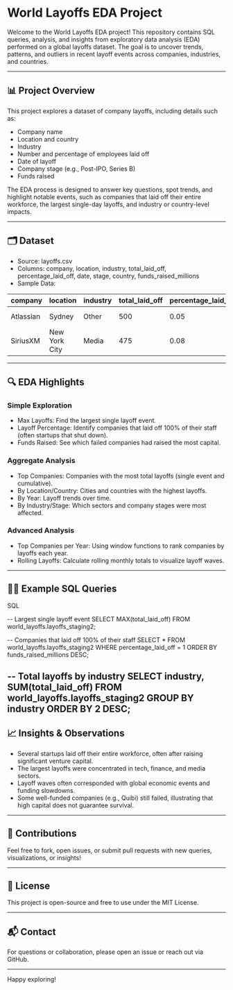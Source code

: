 # World Layoffs EDA Project

Welcome to the World Layoffs EDA project! This repository contains SQL queries, analysis, and insights from exploratory data analysis (EDA) performed on a global layoffs dataset. The goal is to uncover trends, patterns, and outliers in recent layoff events across companies, industries, and countries.

---

## 📊 Project Overview

This project explores a dataset of company layoffs, including details such as:

- Company name
- Location and country
- Industry
- Number and percentage of employees laid off
- Date of layoff
- Company stage (e.g., Post-IPO, Series B)
- Funds raised

The EDA process is designed to answer key questions, spot trends, and highlight notable events, such as companies that laid off their entire workforce, the largest single-day layoffs, and industry or country-level impacts.

---

## 🗂️ Dataset

- Source: layoffs.csv
- Columns: company, location, industry, total_laid_off, percentage_laid_off, date, stage, country, funds_raised_millions
- Sample Data:

| company    | location        | industry     | total_laid_off | percentage_laid_off | date      | stage     | country      | funds_raised_millions |
|------------|----------------|--------------|----------------|---------------------|-----------|-----------|--------------|-----------------------|
| Atlassian  | Sydney         | Other        | 500            | 0.05                | 3/6/2023  | Post-IPO  | Australia    | 210                   |
| SiriusXM   | New York City  | Media        | 475            | 0.08                | 3/6/2023  | Post-IPO  | United States| 525                   |

---

## 🔍 EDA Highlights

### Simple Exploration

- Max Layoffs: Find the largest single layoff event.
- Layoff Percentage: Identify companies that laid off 100% of their staff (often startups that shut down).
- Funds Raised: See which failed companies had raised the most capital.

### Aggregate Analysis

- Top Companies: Companies with the most total layoffs (single event and cumulative).
- By Location/Country: Cities and countries with the highest layoffs.
- By Year: Layoff trends over time.
- By Industry/Stage: Which sectors and company stages were most affected.

### Advanced Analysis

- Top Companies per Year: Using window functions to rank companies by layoffs each year.
- Rolling Layoffs: Calculate rolling monthly totals to visualize layoff waves.

---

## 🧑‍💻 Example SQL Queries
SQL

-- Largest single layoff event
SELECT MAX(total_laid_off)
FROM world_layoffs.layoffs_staging2;

-- Companies that laid off 100% of their staff
SELECT *
FROM world_layoffs.layoffs_staging2
WHERE percentage_laid_off = 1
ORDER BY funds_raised_millions DESC;

-- Total layoffs by industry
SELECT industry, SUM(total_laid_off)
FROM world_layoffs.layoffs_staging2
GROUP BY industry
ORDER BY 2 DESC;
---

## 📈 Insights & Observations

- Several startups laid off their entire workforce, often after raising significant venture capital.
- The largest layoffs were concentrated in tech, finance, and media sectors.
- Layoff waves often corresponded with global economic events and funding slowdowns.
- Some well-funded companies (e.g., Quibi) still failed, illustrating that high capital does not guarantee survival.

---

## 🤝 Contributions

Feel free to fork, open issues, or submit pull requests with new queries, visualizations, or insights!

---

## 📄 License

This project is open-source and free to use under the MIT License.

---

## 📬 Contact

For questions or collaboration, please open an issue or reach out via GitHub.

---

Happy exploring!
